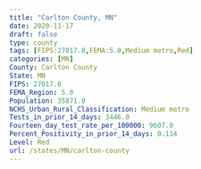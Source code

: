```yaml
---
title: "Carlton County, MN"
date: 2020-11-17
draft: false
type: county
tags: [FIPS:27017.0,FEMA:5.0,Medium metro,Red]
categories: [MN]
County: Carlton County
State: MN
FIPS: 27017.0
FEMA_Region: 5.0
Population: 35871.0
NCHS_Urban_Rural_Classification: Medium metro
Tests_in_prior_14_days: 3446.0
Fourteen_day_test_rate_per_100000: 9607.0
Percent_Positivity_in_prior_14_days: 0.114
Level: Red
url: /states/MN/carlton-county
---
```



